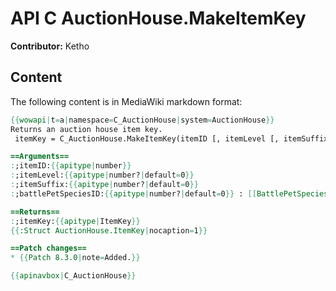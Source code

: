 # API C AuctionHouse.MakeItemKey

**Contributor:** Ketho

## Content

The following content is in MediaWiki markdown format:

```mediawiki
{{wowapi|t=a|namespace=C_AuctionHouse|system=AuctionHouse}}
Returns an auction house item key.
 itemKey = C_AuctionHouse.MakeItemKey(itemID [, itemLevel [, itemSuffix [, battlePetSpeciesID]]])

==Arguments==
:;itemID:{{apitype|number}}
:;itemLevel:{{apitype|number?|default=0}}
:;itemSuffix:{{apitype|number?|default=0}}
:;battlePetSpeciesID:{{apitype|number?|default=0}} : [[BattlePetSpeciesID]]

==Returns==
:;itemKey:{{apitype|ItemKey}}
{{:Struct AuctionHouse.ItemKey|nocaption=1}}

==Patch changes==
* {{Patch 8.3.0|note=Added.}}

{{apinavbox|C_AuctionHouse}}
```